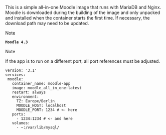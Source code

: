 This is a simple all-in-one Moodle image that runs with MariaDB and Nginx. Moodle is downloaded during the building of the image and only unpacked and installed when the container starts the first time. If necessary, the download path may need to be updated.

> [!NOTE]
> **`Moodle 4.3`**

> [!NOTE]
> If the app is to run on a different port, all port references must be adjusted.
>
> ```docker
> version: '3.1'
> services:
>  moodle:
>    container_name: moodle-app
>    image: moodle_all_in_one:latest
>    restart: always
>    environment:
>      TZ: Europe/Berlin
>      MOODLE_HOST: localhost
>      MOODLE_PORT: 1234 # <- here
>    ports:
>      - 1234:1234 # <- and here
>    volumes:
>      - ~:/var/lib/mysql/
> ```
